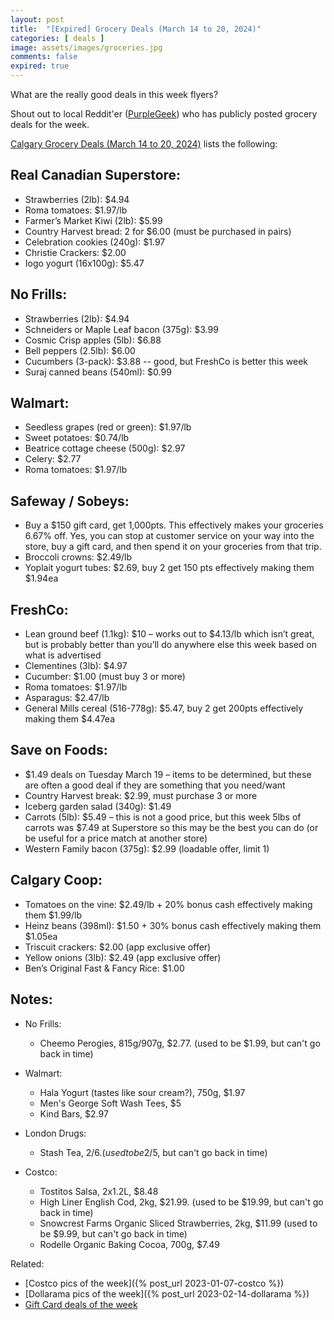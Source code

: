 ```yaml
---
layout: post
title:  "[Expired] Grocery Deals (March 14 to 20, 2024)"
categories: [ deals ]
image: assets/images/groceries.jpg
comments: false
expired: true
---
```


What are the really good deals in this week flyers?

Shout out to local Reddit'er ([PurpleGeek](https://www.reddit.com/user/PurpleGeek/)) who has publicly posted grocery deals for the week.

[Calgary Grocery Deals (March 14 to 20, 2024)](https://www.reddit.com/r/Calgary/comments/1be42k7/calgary_grocery_deals_march_14_to_20_2024/) lists the following:

## Real Canadian Superstore:
- Strawberries (2lb): $4.94
- Roma tomatoes: $1.97/lb
- Farmer’s Market Kiwi (2lb): $5.99
- Country Harvest bread: 2 for $6.00 (must be purchased in pairs)
- Celebration cookies (240g): $1.97
- Christie Crackers: $2.00
- Iogo yogurt (16x100g): $5.47

## No Frills:
- Strawberries (2lb): $4.94
- Schneiders or Maple Leaf bacon (375g): $3.99
- Cosmic Crisp apples (5lb): $6.88
- Bell peppers (2.5lb): $6.00
- Cucumbers (3-pack): $3.88 -- good, but FreshCo is better this week
- Suraj canned beans (540ml): $0.99

## Walmart:
- Seedless grapes (red or green): $1.97/lb
- Sweet potatoes: $0.74/lb
- Beatrice cottage cheese (500g): $2.97
- Celery: $2.77
- Roma tomatoes: $1.97/lb

## Safeway / Sobeys:
- Buy a $150 gift card, get 1,000pts. This effectively makes your groceries 6.67% off. Yes, you can stop at customer service on your way into the store, buy a gift card, and then spend it on your groceries from that trip.
- Broccoli crowns: $2.49/lb
- Yoplait yogurt tubes: $2.69, buy 2 get 150 pts effectively making them $1.94ea

## FreshCo:
- Lean ground beef (1.1kg): $10 – works out to $4.13/lb which isn’t great, but is probably better than you’ll do anywhere else this week based on what is advertised
- Clementines (3lb): $4.97
- Cucumber: $1.00 (must buy 3 or more)
- Roma tomatoes: $1.97/lb
- Asparagus: $2.47/lb
- General Mills cereal (516-778g): $5.47, buy 2 get 200pts effectively making them $4.47ea

## Save on Foods:
- $1.49 deals on Tuesday March 19 – items to be determined, but these are often a good deal if they are something that you need/want
- Country Harvest break: $2.99, must purchase 3 or more
- Iceberg garden salad (340g): $1.49
- Carrots (5lb): $5.49 – this is not a good price, but this week 5lbs of carrots was $7.49 at Superstore so this may be the best you can do (or be useful for a price match at another store)
- Western Family bacon (375g): $2.99 (loadable offer, limit 1)

## Calgary Coop:
- Tomatoes on the vine: $2.49/lb + 20% bonus cash effectively making them $1.99/lb
- Heinz beans (398ml): $1.50 + 30% bonus cash effectively making them $1.05ea
- Triscuit crackers: $2.00 (app exclusive offer)
- Yellow onions (3lb): $2.49 (app exclusive offer)
- Ben’s Original Fast & Fancy Rice: $1.00

## Notes:
- No Frills:
    - Cheemo Perogies, 815g/907g, $2.77. (used to be $1.99, but can't go back in time)

- Walmart:
    - Hala Yogurt (tastes like sour cream?), 750g, $1.97
    - Men's George Soft Wash Tees, $5
    - Kind Bars, $2.97

- London Drugs:
    - Stash Tea, 2/$6.  (used to be 2/$5, but can't go back in time)

- Costco:
    - Tostitos Salsa, 2x1.2L, $8.48
    - High Liner English Cod, 2kg, $21.99. (used to be $19.99, but can't go back in time)
    - Snowcrest Farms Organic Sliced Strawberries, 2kg, $11.99 (used to be $9.99, but can't go back in time)
    - Rodelle Organic Baking Cocoa, 700g, $7.49

Related:
 - [Costco pics of the week]({% post_url 2023-01-07-costco %})
 - [Dollarama pics of the week]({% post_url 2023-02-14-dollarama %})
 - [Gift Card deals of the week](https://forums.redflagdeals.com/various-retailers-gift-cards-deals-discounts-2024-2666408)

 